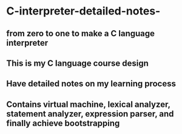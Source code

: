 # C-interpreter-detailed-notes-
## from zero to one to make a C language interpreter  
## This is my C language course design  
## Have detailed notes on my learning process  
## Contains virtual machine, lexical analyzer, statement analyzer, expression parser, and finally achieve bootstrapping  
